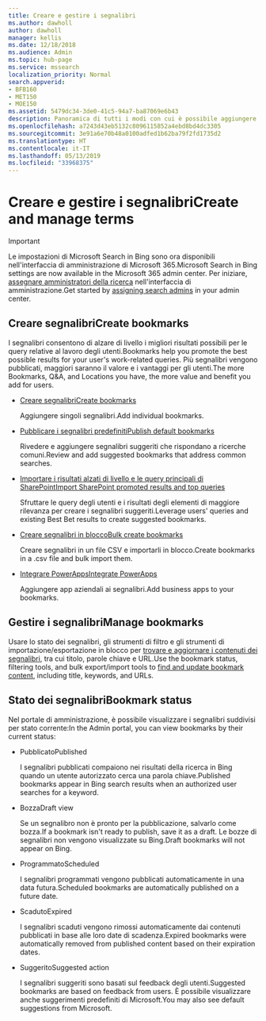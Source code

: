 ```yaml
---
title: Creare e gestire i segnalibri
ms.author: dawholl
author: dawholl
manager: kellis
ms.date: 12/18/2018
ms.audience: Admin
ms.topic: hub-page
ms.service: mssearch
localization_priority: Normal
search.appverid:
- BFB160
- MET150
- MOE150
ms.assetid: 5479dc34-3de0-41c5-94a7-ba87069e6b43
description: Panoramica di tutti i modi con cui è possibile aggiungere e creare segnalibri per i risultati di lavoro di Microsoft Search
ms.openlocfilehash: a7243d43eb5132c8096115852a4ebd8bd4dc3305
ms.sourcegitcommit: 3e91a6e70b48a0100adfed1b62ba79f2fd1735d2
ms.translationtype: HT
ms.contentlocale: it-IT
ms.lasthandoff: 05/13/2019
ms.locfileid: "33968375"
---
```

# <a name="create-and-manage-bookmarks"></a><span data-ttu-id="b6919-103">Creare e gestire i segnalibri</span><span class="sxs-lookup"><span data-stu-id="b6919-103">Create and manage terms</span></span>

> [!IMPORTANT]
> <span data-ttu-id="b6919-104">Le impostazioni di Microsoft Search in Bing sono ora disponibili nell'interfaccia di amministrazione di Microsoft 365.</span><span class="sxs-lookup"><span data-stu-id="b6919-104">Microsoft Search in Bing settings are now available in the Microsoft 365 admin center.</span></span> <span data-ttu-id="b6919-105">Per iniziare, [assegnare amministratori della ricerca](https://docs.microsoft.com/it-IT/microsoftsearch/setup-microsoft-search#step-2-assign-search-admin-and-search-editor) nell'interfaccia di amministrazione.</span><span class="sxs-lookup"><span data-stu-id="b6919-105">Get started by [assigning search admins](https://docs.microsoft.com/en-us/microsoftsearch/setup-microsoft-search#step-2-assign-search-admin-and-search-editor) in your admin center.</span></span>
    
## <a name="create-bookmarks"></a><span data-ttu-id="b6919-106">Creare segnalibri</span><span class="sxs-lookup"><span data-stu-id="b6919-106">Create bookmarks</span></span>

<span data-ttu-id="b6919-107">I segnalibri consentono di alzare di livello i migliori risultati possibili per le query relative al lavoro degli utenti.</span><span class="sxs-lookup"><span data-stu-id="b6919-107">Bookmarks help you promote the best possible results for your user's work-related queries.</span></span> <span data-ttu-id="b6919-108">Più segnalibri vengono pubblicati, maggiori saranno il valore e i vantaggi per gli utenti.</span><span class="sxs-lookup"><span data-stu-id="b6919-108">The more Bookmarks, Q&A, and Locations you have, the more value and benefit you add for users.</span></span>
  
- [<span data-ttu-id="b6919-109">Creare segnalibri</span><span class="sxs-lookup"><span data-stu-id="b6919-109">Create bookmarks</span></span>](create-bookmarks.md)
    
    <span data-ttu-id="b6919-110">Aggiungere singoli segnalibri.</span><span class="sxs-lookup"><span data-stu-id="b6919-110">Add individual bookmarks.</span></span>
    
- [<span data-ttu-id="b6919-111">Pubblicare i segnalibri predefiniti</span><span class="sxs-lookup"><span data-stu-id="b6919-111">Publish default bookmarks</span></span>](publish-default-bookmarks.md)
    
    <span data-ttu-id="b6919-112">Rivedere e aggiungere segnalibri suggeriti che rispondano a ricerche comuni.</span><span class="sxs-lookup"><span data-stu-id="b6919-112">Review and add suggested bookmarks that address common searches.</span></span>
    
- [<span data-ttu-id="b6919-113">Importare i risultati alzati di livello e le query principali di SharePoint</span><span class="sxs-lookup"><span data-stu-id="b6919-113">Import SharePoint promoted results and top queries</span></span>](import-sharepoint-promoted-results-and-top-queries.md)
    
    <span data-ttu-id="b6919-114">Sfruttare le query degli utenti e i risultati degli elementi di maggiore rilevanza per creare i segnalibri suggeriti.</span><span class="sxs-lookup"><span data-stu-id="b6919-114">Leverage users' queries and existing Best Bet results to create suggested bookmarks.</span></span>
    
- [<span data-ttu-id="b6919-115">Creare segnalibri in blocco</span><span class="sxs-lookup"><span data-stu-id="b6919-115">Bulk create bookmarks</span></span>](bulk-create-bookmarks.md)
    
    <span data-ttu-id="b6919-116">Creare segnalibri in un file CSV e importarli in blocco.</span><span class="sxs-lookup"><span data-stu-id="b6919-116">Create bookmarks in a .csv file and bulk import them.</span></span>
    
- [<span data-ttu-id="b6919-117">Integrare PowerApps</span><span class="sxs-lookup"><span data-stu-id="b6919-117">Integrate PowerApps</span></span>](integrate-powerapps.md)
    
    <span data-ttu-id="b6919-118">Aggiungere app aziendali ai segnalibri.</span><span class="sxs-lookup"><span data-stu-id="b6919-118">Add business apps to your bookmarks.</span></span>
    
## <a name="manage-bookmarks"></a><span data-ttu-id="b6919-119">Gestire i segnalibri</span><span class="sxs-lookup"><span data-stu-id="b6919-119">Manage bookmarks</span></span>

<span data-ttu-id="b6919-120">Usare lo stato dei segnalibri, gli strumenti di filtro e gli strumenti di importazione/esportazione in blocco per [trovare e aggiornare i contenuti dei segnalibri](manage-bookmarks.md), tra cui titolo, parole chiave e URL.</span><span class="sxs-lookup"><span data-stu-id="b6919-120">Use the bookmark status, filtering tools, and bulk export/import tools to [find and update bookmark content](manage-bookmarks.md), including title, keywords, and URLs.</span></span>
  
## <a name="bookmark-status"></a><span data-ttu-id="b6919-121">Stato dei segnalibri</span><span class="sxs-lookup"><span data-stu-id="b6919-121">Bookmark status</span></span>

<span data-ttu-id="b6919-122">Nel portale di amministrazione, è possibile visualizzare i segnalibri suddivisi per stato corrente:</span><span class="sxs-lookup"><span data-stu-id="b6919-122">In the Admin portal, you can view bookmarks by their current status:</span></span>
  
- <span data-ttu-id="b6919-123">Pubblicato</span><span class="sxs-lookup"><span data-stu-id="b6919-123">Published</span></span>
    
    <span data-ttu-id="b6919-124">I segnalibri pubblicati compaiono nei risultati della ricerca in Bing quando un utente autorizzato cerca una parola chiave.</span><span class="sxs-lookup"><span data-stu-id="b6919-124">Published bookmarks appear in Bing search results when an authorized user searches for a keyword.</span></span>
    
- <span data-ttu-id="b6919-125">Bozza</span><span class="sxs-lookup"><span data-stu-id="b6919-125">Draft view</span></span>
    
    <span data-ttu-id="b6919-126">Se un segnalibro non è pronto per la pubblicazione, salvarlo come bozza.</span><span class="sxs-lookup"><span data-stu-id="b6919-126">If a bookmark isn't ready to publish, save it as a draft.</span></span> <span data-ttu-id="b6919-127">Le bozze di segnalibri non vengono visualizzate su Bing.</span><span class="sxs-lookup"><span data-stu-id="b6919-127">Draft bookmarks will not appear on Bing.</span></span>
    
- <span data-ttu-id="b6919-128">Programmato</span><span class="sxs-lookup"><span data-stu-id="b6919-128">Scheduled</span></span>
    
    <span data-ttu-id="b6919-129">I segnalibri programmati vengono pubblicati automaticamente in una data futura.</span><span class="sxs-lookup"><span data-stu-id="b6919-129">Scheduled bookmarks are automatically published on a future date.</span></span>
    
- <span data-ttu-id="b6919-130">Scaduto</span><span class="sxs-lookup"><span data-stu-id="b6919-130">Expired</span></span>
    
    <span data-ttu-id="b6919-131">I segnalibri scaduti vengono rimossi automaticamente dai contenuti pubblicati in base alle loro date di scadenza.</span><span class="sxs-lookup"><span data-stu-id="b6919-131">Expired bookmarks were automatically removed from published content based on their expiration dates.</span></span>
    
- <span data-ttu-id="b6919-132">Suggerito</span><span class="sxs-lookup"><span data-stu-id="b6919-132">Suggested action</span></span>
    
    <span data-ttu-id="b6919-133">I segnalibri suggeriti sono basati sul feedback degli utenti.</span><span class="sxs-lookup"><span data-stu-id="b6919-133">Suggested bookmarks are based on feedback from users.</span></span> <span data-ttu-id="b6919-134">È possibile visualizzare anche suggerimenti predefiniti di Microsoft.</span><span class="sxs-lookup"><span data-stu-id="b6919-134">You may also see default suggestions from Microsoft.</span></span>

  

